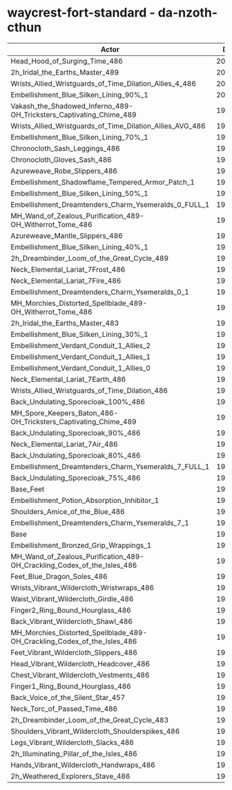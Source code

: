 # waycrest-fort-standard - da-nzoth-cthun
| Actor | DPS | Increase |
|---|:---:|:---:|
|Head_Hood_of_Surging_Time_486|201001|2.10%|
|2h_Iridal_the_Earths_Master_489|200801|2.00%|
|Wrists_Allied_Wristguards_of_Time_Dilation_Allies_4_486|200374|1.78%|
|Embellishment_Blue_Silken_Lining_90%_1|200213|1.70%|
|Vakash_the_Shadowed_Inferno_489-OH_Tricksters_Captivating_Chime_489|199944|1.57%|
|Wrists_Allied_Wristguards_of_Time_Dilation_Allies_AVG_486|199721|1.45%|
|Embellishment_Blue_Silken_Lining_70%_1|199511|1.35%|
|Chronocloth_Sash_Leggings_486|199476|1.33%|
|Chronocloth_Gloves_Sash_486|198962|1.07%|
|Azureweave_Robe_Slippers_486|198888|1.03%|
|Embellishment_Shadowflame_Tempered_Armor_Patch_1|198856|1.01%|
|Embellishment_Blue_Silken_Lining_50%_1|198733|0.95%|
|Embellishment_Dreamtenders_Charm_Ysemeralds_0_FULL_1|198687|0.93%|
|MH_Wand_of_Zealous_Purification_489-OH_Witherrot_Tome_486|198563|0.86%|
|Azureweave_Mantle_Slippers_486|198525|0.85%|
|Embellishment_Blue_Silken_Lining_40%_1|198360|0.76%|
|2h_Dreambinder_Loom_of_the_Great_Cycle_489|198271|0.72%|
|Neck_Elemental_Lariat_7Frost_486|198247|0.70%|
|Neck_Elemental_Lariat_7Fire_486|198245|0.70%|
|Embellishment_Dreamtenders_Charm_Ysemeralds_0_1|198190|0.68%|
|MH_Morchies_Distorted_Spellblade_489-OH_Witherrot_Tome_486|198188|0.67%|
|2h_Iridal_the_Earths_Master_483|198124|0.64%|
|Embellishment_Blue_Silken_Lining_30%_1|197982|0.57%|
|Embellishment_Verdant_Conduit_1_Allies_2|197948|0.55%|
|Embellishment_Verdant_Conduit_1_Allies_1|197896|0.53%|
|Embellishment_Verdant_Conduit_1_Allies_0|197826|0.49%|
|Neck_Elemental_Lariat_7Earth_486|197788|0.47%|
|Wrists_Allied_Wristguards_of_Time_Dilation_486|197729|0.44%|
|Back_Undulating_Sporecloak_100%_486|197512|0.33%|
|MH_Spore_Keepers_Baton_486-OH_Tricksters_Captivating_Chime_489|197498|0.32%|
|Back_Undulating_Sporecloak_90%_486|197490|0.32%|
|Neck_Elemental_Lariat_7Air_486|197412|0.28%|
|Back_Undulating_Sporecloak_80%_486|197360|0.25%|
|Embellishment_Dreamtenders_Charm_Ysemeralds_7_FULL_1|197338|0.24%|
|Back_Undulating_Sporecloak_75%_486|197287|0.22%|
|Base_Feet|197194|0.17%|
|Embellishment_Potion_Absorption_Inhibitor_1|197101|0.12%|
|Shoulders_Amice_of_the_Blue_486|196980|0.06%|
|Embellishment_Dreamtenders_Charm_Ysemeralds_7_1|196972|0.06%|
|Base|196861|0.00%|
|Embellishment_Bronzed_Grip_Wrappings_1|196845|-0.01%|
|MH_Wand_of_Zealous_Purification_489-OH_Crackling_Codex_of_the_Isles_486|196711|-0.08%|
|Feet_Blue_Dragon_Soles_486|196659|-0.10%|
|Wrists_Vibrant_Wildercloth_Wristwraps_486|196549|-0.16%|
|Waist_Vibrant_Wildercloth_Girdle_486|196532|-0.17%|
|Finger2_Ring_Bound_Hourglass_486|196384|-0.24%|
|Back_Vibrant_Wildercloth_Shawl_486|196382|-0.24%|
|MH_Morchies_Distorted_Spellblade_489-OH_Crackling_Codex_of_the_Isles_486|196352|-0.26%|
|Feet_Vibrant_Wildercloth_Slippers_486|196248|-0.31%|
|Head_Vibrant_Wildercloth_Headcover_486|196188|-0.34%|
|Chest_Vibrant_Wildercloth_Vestments_486|196166|-0.35%|
|Finger1_Ring_Bound_Hourglass_486|196120|-0.38%|
|Back_Voice_of_the_Silent_Star_457|196116|-0.38%|
|Neck_Torc_of_Passed_Time_486|195988|-0.44%|
|2h_Dreambinder_Loom_of_the_Great_Cycle_483|195939|-0.47%|
|Shoulders_Vibrant_Wildercloth_Shoulderspikes_486|195897|-0.49%|
|Legs_Vibrant_Wildercloth_Slacks_486|195787|-0.55%|
|2h_Illuminating_Pillar_of_the_Isles_486|195751|-0.56%|
|Hands_Vibrant_Wildercloth_Handwraps_486|195590|-0.65%|
|2h_Weathered_Explorers_Stave_486|195375|-0.75%|
